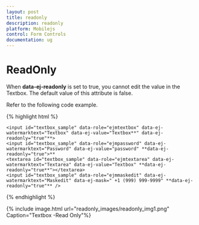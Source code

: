 ```yaml
---
layout: post
title: readonly
description: readonly
platform: Mobilejs
control: Form Controls
documentation: ug
---
```


# ReadOnly

When **data-ej-readonly** is set to true, you cannot edit the value in the Textbox. The default value of this attribute is false.

Refer to the following code example.

{% highlight html %}


    <input id="textbox_sample" data-role="ejmtextbox" data-ej-watermarktext="Textbox" data-ej-value="Textbox**" data-ej-readonly="true"**>
    <input id="textbox_sample" data-role="ejmpassword" data-ej-watermarktext="Password" data-ej-value="password" **data-ej-readonly="true">**
    <textarea id="textbox_sample" data-role="ejmtextarea" data-ej-watermarktext="Textarea" data-ej-value="Textbox" **data-ej-readonly="true**"></textarea>
    <input id="textbox_sample" data-role="ejmmaskedit" data-ej-watermarktext="Maskedit" data-ej-mask=" +1 (999) 999-9999" **data-ej-readonly="true"** />


{% endhighlight %}



{% include image.html url="readonly_images/readonly_img1.png" Caption="Textbox -Read Only"%}

